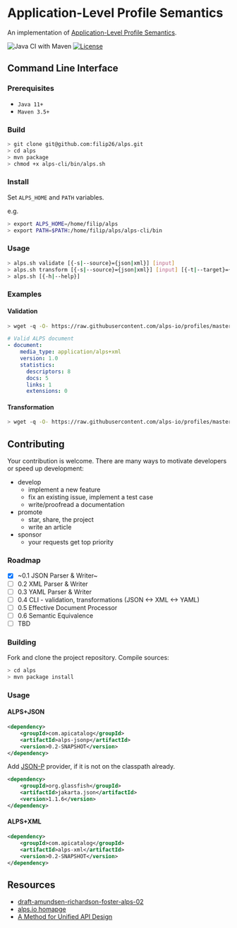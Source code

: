 # Application-Level Profile Semantics

An implementation of [Application-Level Profile Semantics](https://tools.ietf.org/html/draft-amundsen-richardson-foster-alps-02).

![Java CI with Maven](https://github.com/filip26/alps/workflows/Java%20CI%20with%20Maven/badge.svg)
[![License](https://img.shields.io/badge/License-Apache%202.0-blue.svg)](https://opensource.org/licenses/Apache-2.0)

## Command Line Interface

### Prerequisites
- `Java 11+`
- `Maven 3.5+`

### Build

```bash
> git clone git@github.com:filip26/alps.git
> cd alps
> mvn package
> chmod +x alps-cli/bin/alps.sh
```

### Install
Set `ALPS_HOME` and `PATH` variables.

e.g.

```bash
> export ALPS_HOME=/home/filip/alps
> export PATH=$PATH:/home/filip/alps/alps-cli/bin
```

### Usage

```bash
> alps.sh validate [{-s|--source}={json|xml}] [input]
> alps.sh transform [{-s|--source}={json|xml}] [input] [{-t|--target}={json|xml}] [{-p|--pretty}] [output]
> alps.sh [{-h|--help}]
```

### Examples

#### Validation

```bash
> wget -q -O- https://raw.githubusercontent.com/alps-io/profiles/master/contacts.xml | alps.sh validate --source=xml
```
```yaml
# Valid ALPS document
- document: 
    media_type: application/alps+xml
    version: 1.0
    statistics:
      descriptors: 8
      docs: 5
      links: 1
      extensions: 0
```

#### Transformation

```bash
> wget -q -O- https://raw.githubusercontent.com/alps-io/profiles/master/contacts.xml | alps.sh transform --source=xml --target=json --pretty
```

## Contributing

Your contribution is welcome. There are many ways to motivate developers or speed up development:

- develop
  - implement a new feature
  - fix an existing issue, implement a test case
  - write/proofread a documentation
- promote
  - star, share, the project
  - write an article
- sponsor
  - your requests get top priority

### Roadmap

- [x] ~0.1 JSON Parser & Writer~
- [ ] 0.2 XML Parser & Writer
- [ ] 0.3 YAML Parser & Writer
- [ ] 0.4 CLI - validation, transformations (JSON <-> XML <-> YAML)
- [ ] 0.5 Effective Document Processor
- [ ] 0.6 Semantic Equivalence
- [ ] TBD

### Building

Fork and clone the project repository.
Compile sources:

```bash
> cd alps
> mvn package install
```

### Usage

#### ALPS+JSON

```xml
<dependency>
    <groupId>com.apicatalog</groupId>
    <artifactId>alps-jsonp</artifactId>
    <version>0.2-SNAPSHOT</version>
</dependency>
```

Add [JSON-P](https://javaee.github.io/jsonp/) provider, if it is not on the classpath already.

```xml
<dependency>
    <groupId>org.glassfish</groupId>
    <artifactId>jakarta.json</artifactId>
    <version>1.1.6</version>
</dependency>
```
#### ALPS+XML

```xml
<dependency>
    <groupId>com.apicatalog</groupId>
    <artifactId>alps-xml</artifactId>
    <version>0.2-SNAPSHOT</version>
</dependency>

```

## Resources
- [draft-amundsen-richardson-foster-alps-02](https://tools.ietf.org/html/draft-amundsen-richardson-foster-alps-02)
- [alps.io homapge](http://alps.io/)
- [A Method for Unified API Design](http://amundsen.com/talks/2020-04-goto-unified/index.html)

